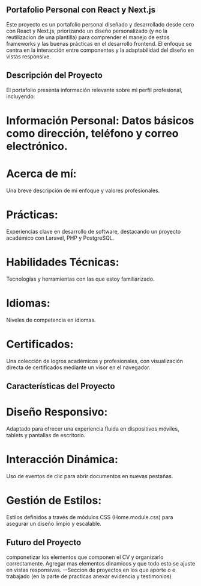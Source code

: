 ## Portafolio Personal con React y Next.js
Este proyecto es un portafolio personal diseñado y desarrollado desde cero con React y Next.js, priorizando un diseño personalizado (y no la reutilizacion de una plantilla) para comprender el manejo de estos frameworks y las buenas prácticas en el desarrollo frontend. El enfoque se centra en la interacción entre componentes y la adaptabilidad del diseño en vistas responsive.

## Descripción del Proyecto
El portafolio presenta información relevante sobre mi perfil profesional, incluyendo:

# Información Personal: Datos básicos como dirección, teléfono y correo electrónico.
# Acerca de mí: 
Una breve descripción de mi enfoque y valores profesionales.
# Prácticas: 
Experiencias clave en desarrollo de software, destacando un proyecto académico con Laravel, PHP y PostgreSQL.
# Habilidades Técnicas: 
Tecnologías y herramientas con las que estoy familiarizado.
# Idiomas:
Niveles de competencia en idiomas.
# Certificados: 
Una colección de logros académicos y profesionales, con visualización directa de certificados mediante un visor en el navegador.

## Características del Proyecto
# Diseño Responsivo:
Adaptado para ofrecer una experiencia fluida en dispositivos móviles, tablets y pantallas de escritorio.
# Interacción Dinámica:
Uso de eventos de clic para abrir documentos en nuevas pestañas.
# Gestión de Estilos: 
Estilos definidos a través de módulos CSS (Home.module.css) para asegurar un diseño limpio y escalable.

## Futuro del Proyecto
componetizar los elementos que componen el CV y organizarlo correctamente.
Agregar mas elementos dinamicos y que todo esto se ajuste en vistas responsivas.
--Seccion de proyectos en los que aporte o e trabajado (en la parte de practicas anexar evidencia y testimonios)
